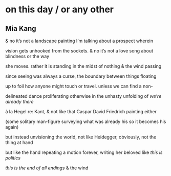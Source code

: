 # on this day / or any other
## Mia Kang
& no it’s not a landscape painting
I’m talking about a prospect wherein

vision gets unhooked from the sockets. & no it’s not
a love song about blindness or the way

she moves. rather it is standing
in the midst of nothing & the wind passing

since seeing was always a curse, the boundary
between things floating

up to foil how anyone might touch
or travel. unless we can find a non-

delineated dance proliferating otherwise
in the unhasty unfolding of _we’re already there_

à la Hegel re: Kant,  & not like
that Caspar David Friedrich painting either

(some solitary man-figure surveying
what was already his so it becomes his again)

but instead unvisioning the world, not like
Heidegger, obviously, not the thing at hand

but like the hand repeating a motion
forever, writing her beloved like _this is politics_

 _this is the end of all endings_
& the wind